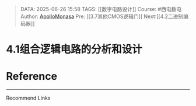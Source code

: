 > DATA: 2025-06-26 15:58
> TAGS: [[数字电路设计]]
> Course: #西电数电 
> Author: [ApolloMonasa](https://github.com/ApolloMonasa)
> Pre: [[3.7其他CMOS逻辑门]]
> Next:[[4.2二进制编码器]]


# 4.1组合逻辑电路的分析和设计


# Reference


---
Recommend Links

